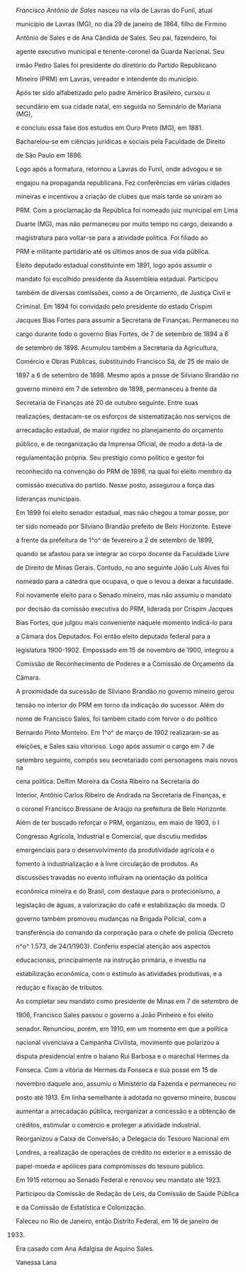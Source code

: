 

*Francisco Antônio de Sales* nasceu na vila de Lavras do Funil, atual

município de Lavras (MG), no dia 29 de janeiro de 1864, filho de Firmino

Antônio de Sales e de Ana Cândida de Sales. Seu pai, fazendeiro, foi

agente executivo municipal e tenente-coronel da Guarda Nacional. Seu

irmão Pedro Sales foi presidente do diretório do Partido Republicano

Mineiro (PRM) em Lavras, vereador e intendente do município.



Após ter sido alfabetizado pelo padre Américo Brasileiro, cursou o

secundário em sua cidade natal, em seguida no Seminário de Mariana (MG),

e concluiu essa fase dos estudos em Ouro Preto (MG), em 1881.

Bacharelou-se em ciências jurídicas e sociais pela Faculdade de Direito

de São Paulo em 1886.



Logo após a formatura, retornou a Lavras do Funil, onde advogou e se

engajou na propaganda republicana. Fez conferências em várias cidades

mineiras e incentivou a criação de clubes que mais tarde se uniram ao

PRM. Com a proclamação da República foi nomeado juiz municipal em Lima

Duarte (MG), mas não permaneceu por muito tempo no cargo, deixando a

magistratura para voltar-se para a atividade política. Foi filiado ao

PRM e militante partidário até os últimos anos de sua vida pública.



Eleito deputado estadual constituinte em 1891, logo após assumir o

mandato foi escolhido presidente da Assembleia estadual. Participou

também de diversas comissões, como a de Orçamento, de Justiça Civil e

Criminal. Em 1894 foi convidado pelo presidente do estado Crispim

Jacques Bias Fortes para assumir a Secretaria de Finanças. Permaneceu no

cargo durante todo o governo Bias Fortes, de 7 de setembro de 1894 a 6

de setembro de 1898. Acumulou também a Secretaria da Agricultura,

Comércio e Obras Públicas, substituindo Francisco Sá, de 25 de maio de

1897 a 6 de setembro de 1898. Mesmo após a posse de Silviano Brandão no

governo mineiro em 7 de setembro de 1898, permaneceu à frente da

Secretaria de Finanças até 20 de outubro seguinte. Entre suas

realizações, destacam-se os esforços de sistematização nos serviços de

arrecadação estadual, de maior rigidez no planejamento do orçamento

público, e de reorganização da Imprensa Oficial, de modo a dotá-la de

regulamentação própria. Seu prestígio como político e gestor foi

reconhecido na convenção do PRM de 1898, na qual foi eleito membro da

comissão executiva do partido. Nesse posto, assegurou a força das

lideranças municipais.



Em 1899 foi eleito senador estadual, mas não chegou a tomar posse, por

ter sido nomeado por Silviano Brandão prefeito de Belo Horizonte. Esteve

à frente da prefeitura de 1^o^ de fevereiro a 2 de setembro de 1899,

quando se afastou para se integrar ao corpo docente da Faculdade Livre

de Direito de Minas Gerais. Contudo, no ano seguinte João Luís Alves foi

nomeado para a cátedra que ocupava, o que o levou a deixar a faculdade.

Foi novamente eleito para o Senado mineiro, mas não assumiu o mandato

por decisão da comissão executiva do PRM, liderada por Crispim Jacques

Bias Fortes, que julgou mais conveniente naquele momento indicá-lo para

a Câmara dos Deputados. Foi então eleito deputado federal para a

legislatura 1900-1902. Empossado em 15 de novembro de 1900, integrou a

Comissão de Reconhecimento de Poderes e a Comissão de Orçamento da

Câmara.



A proximidade da sucessão de Silviano Brandão no governo mineiro gerou

tensão no interior do PRM em torno da indicação do sucessor. Além do

nome de Francisco Sales, foi também citado com fervor o do político

Bernardo Pinto Monteiro. Em 1^o^ de março de 1902 realizaram-se as

eleições, e Sales saiu vitorioso. Logo após assumir o cargo em 7 de

setembro seguinte, compôs seu secretariado com personagens mais novos na

cena política: Delfim Moreira da Costa Ribeiro na Secretaria do

Interior, Antônio Carlos Ribeiro de Andrada na Secretaria de Finanças, e

o coronel Francisco Bressane de Araújo na prefeitura de Belo Horizonte.

Além de ter buscado reforçar o PRM, organizou, em maio de 1903, o I

Congresso Agrícola, Industrial e Comercial, que discutiu medidas

emergenciais para o desenvolvimento da produtividade agrícola e o

fomento à industrialização e à livre circulação de produtos. As

discussões travadas no evento influíram na orientação da política

econômica mineira e do Brasil, com destaque para o protecionismo, a

legislação de águas, a valorização do café e estabilização da moeda. O

governo também promoveu mudanças na Brigada Policial, com a

transferência do comando da corporação para o chefe de polícia (Decreto

n^o^ 1.573, de 24/1/1903). Conferiu especial atenção aos aspectos

educacionais, principalmente na instrução primária, e investiu na

estabilização econômica, com o estímulo às atividades produtivas, e a

redução e fixação de tributos.



Ao completar seu mandato como presidente de Minas em 7 de setembro de

1906, Francisco Sales passou o governo a João Pinheiro e foi eleito

senador. Renunciou, porém, em 1910, em um momento em que a política

nacional vivenciava a Campanha Civilista, movimento que polarizou a

disputa presidencial entre o baiano Rui Barbosa e o marechal Hermes da

Fonseca. Com a vitória de Hermes da Fonseca e sua posse em 15 de

novembro daquele ano, assumiu o Ministério da Fazenda e permaneceu no

posto até 1913. Em linha semelhante à adotada no governo mineiro, buscou

aumentar a arrecadação pública, reorganizar a concessão e a obtenção de

créditos, estimular o comércio e proteger a atividade industrial.

Reorganizou a Caixa de Conversão, a Delegacia do Tesouro Nacional em

Londres, a realização de operações de crédito no exterior e a emissão de

papel-moeda e apólices para compromissos do tesouro público.



Em 1915 retornou ao Senado Federal e renovou seu mandato até 1923.

Participou da Comissão de Redação de Leis, da Comissão de Saúde Pública

e da Comissão de Estatística e Colonização.



Faleceu no Rio de Janeiro, então Distrito Federal, em 16 de janeiro de

1933.



Era casado com Ana Adalgisa de Aquino Sales.



Vanessa Lana



